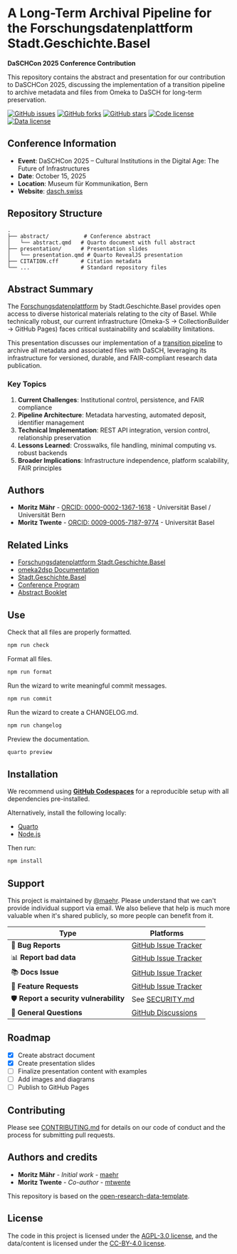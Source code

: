 # A Long-Term Archival Pipeline for the Forschungsdatenplattform Stadt.Geschichte.Basel

**DaSCHCon 2025 Conference Contribution**

This repository contains the abstract and presentation for our contribution to DaSCHCon 2025, discussing the implementation of a transition pipeline to archive metadata and files from Omeka to DaSCH for long-term preservation.

[![GitHub issues](https://img.shields.io/github/issues/maehr/daschcon2025-omeka2dsp.svg)](https://github.com/maehr/daschcon2025-omeka2dsp/issues)
[![GitHub forks](https://img.shields.io/github/forks/maehr/daschcon2025-omeka2dsp.svg)](https://github.com/maehr/daschcon2025-omeka2dsp/network)
[![GitHub stars](https://img.shields.io/github/stars/maehr/daschcon2025-omeka2dsp.svg)](https://github.com/maehr/daschcon2025-omeka2dsp/stargazers)
[![Code license](https://img.shields.io/github/license/maehr/daschcon2025-omeka2dsp.svg)](LICENSE-AGPL.md)
[![Data license](https://img.shields.io/badge/Data-CC_BY_4.0-green)](LICENSE-CCBY.md)

<!-- [![DOI](https://zenodo.org/badge/1070836085.svg)](https://zenodo.org/badge/latestdoi/ZENODO_RECORD) -->

## Conference Information

- **Event**: DaSCHCon 2025 – Cultural Institutions in the Digital Age: The Future of Infrastructures
- **Date**: October 15, 2025
- **Location**: Museum für Kommunikation, Bern
- **Website**: [dasch.swiss](https://www.dasch.swiss/post/daschcon-2025-cultural-institutions-in-the-digital-age-the-future-of-infrastructures/)

## Repository Structure

```
.
├── abstract/           # Conference abstract
│   └── abstract.qmd   # Quarto document with full abstract
├── presentation/      # Presentation slides
│   └── presentation.qmd # Quarto RevealJS presentation
├── CITATION.cff       # Citation metadata
└── ...                # Standard repository files
```

## Abstract Summary

The [Forschungsdatenplattform](https://forschung.stadtgeschichtebasel.ch) by Stadt.Geschichte.Basel provides open access to diverse historical materials relating to the city of Basel. While technically robust, our current infrastructure (Omeka-S → CollectionBuilder → GitHub Pages) faces critical sustainability and scalability limitations.

This presentation discusses our implementation of a [transition pipeline](https://dokumentation.stadtgeschichtebasel.ch/omeka2dsp) to archive all metadata and associated files with DaSCH, leveraging its infrastructure for versioned, durable, and FAIR-compliant research data publication.

### Key Topics

1. **Current Challenges**: Institutional control, persistence, and FAIR compliance
2. **Pipeline Architecture**: Metadata harvesting, automated deposit, identifier management
3. **Technical Implementation**: REST API integration, version control, relationship preservation
4. **Lessons Learned**: Crosswalks, file handling, minimal computing vs. robust backends
5. **Broader Implications**: Infrastructure independence, platform scalability, FAIR principles

## Authors

- **Moritz Mähr** - [ORCID: 0000-0002-1367-1618](https://orcid.org/0000-0002-1367-1618) - Universität Basel / Universität Bern
- **Moritz Twente** - [ORCID: 0009-0005-7187-9774](https://orcid.org/0009-0005-7187-9774) - Universität Basel

## Related Links

- [Forschungsdatenplattform Stadt.Geschichte.Basel](https://forschung.stadtgeschichtebasel.ch)
- [omeka2dsp Documentation](https://dokumentation.stadtgeschichtebasel.ch/omeka2dsp)
- [Stadt.Geschichte.Basel](https://stadtgeschichtebasel.ch)
- [Conference Program](https://ark.dasch.swiss/ark:/72163/1/0810/UEtpksyaRPeobZ_S41IhnA5.20250827T145742276838562Z)
- [Abstract Booklet](https://ark.dasch.swiss/ark:/72163/1/0810/YCULyZnMSImhHrRPqrMZwwh.20250827T145812592171563Z)

## Use

Check that all files are properly formatted.

```bash
npm run check
```

Format all files.

```bash
npm run format
```

Run the wizard to write meaningful commit messages.

```bash
npm run commit
```

Run the wizard to create a CHANGELOG.md.

```bash
npm run changelog
```

Preview the documentation.

```bash
quarto preview
```

## Installation

We recommend using **[GitHub Codespaces](https://github.com/features/codespaces)** for a reproducible setup with all dependencies pre-installed.

Alternatively, install the following locally:

- [Quarto](https://quarto.org/docs/get-started/)
- [Node.js](https://nodejs.org/)

Then run:

```bash
npm install
```

<!-- FIXME: Add DOI badge and link when Zenodo record is created

## Citation

These resources are openly available to everyone and can be used for any research or educational purpose. If you use these resources in your research, please cite as specified in `CITATION.cff`. The following citation formats are also available through _Zenodo_:

- [BibTeX](https://zenodo.org/record/ZENODO_RECORD/export/hx)
- [CSL](https://zenodo.org/record/ZENODO_RECORD/export/csl)
- [DataCite](https://zenodo.org/record/ZENODO_RECORD/export/dcite4)
- [Dublin Core](https://zenodo.org/record/ZENODO_RECORD/export/xd)
- [DCAT](https://zenodo.org/record/ZENODO_RECORD/export/dcat)
- [JSON](https://zenodo.org/record/ZENODO_RECORD/export/json)
- [JSON-LD](https://zenodo.org/record/ZENODO_RECORD/export/schemaorg_jsonld)
- [GeoJSON](https://zenodo.org/record/ZENODO_RECORD/export/geojson)
- [MARCXML](https://zenodo.org/record/ZENODO_RECORD/export/xm)

_Zenodo_ provides an [API (REST & OAI-PMH)](https://developers.zenodo.org/) to access the data. For example, the following command will return the metadata for the most recent version of the data

```bash
curl -i https://zenodo.org/api/records/ZENODO_RECORD
```
-->

## Support

This project is maintained by [@maehr](https://github.com/maehr). Please understand that we can't provide individual support via email. We also believe that help is much more valuable when it's shared publicly, so more people can benefit from it.

| Type                                   | Platforms                                                                         |
| -------------------------------------- | --------------------------------------------------------------------------------- |
| 🚨 **Bug Reports**                     | [GitHub Issue Tracker](https://github.com/maehr/daschcon2025-omeka2dsp/issues)    |
| 📊 **Report bad data**                 | [GitHub Issue Tracker](https://github.com/maehr/daschcon2025-omeka2dsp/issues)    |
| 📚 **Docs Issue**                      | [GitHub Issue Tracker](https://github.com/maehr/daschcon2025-omeka2dsp/issues)    |
| 🎁 **Feature Requests**                | [GitHub Issue Tracker](https://github.com/maehr/daschcon2025-omeka2dsp/issues)    |
| 🛡 **Report a security vulnerability** | See [SECURITY.md](SECURITY.md)                                                    |
| 💬 **General Questions**               | [GitHub Discussions](https://github.com/maehr/daschcon2025-omeka2dsp/discussions) |

## Roadmap

- [x] Create abstract document
- [x] Create presentation slides
- [ ] Finalize presentation content with examples
- [ ] Add images and diagrams
- [ ] Publish to GitHub Pages

## Contributing

Please see [CONTRIBUTING.md](CONTRIBUTING.md) for details on our code of conduct and the process for submitting pull requests.

## Authors and credits

- **Moritz Mähr** - _Initial work_ - [maehr](https://github.com/maehr)
- **Moritz Twente** - _Co-author_ - [mtwente](https://github.com/mtwente)

This repository is based on the [open-research-data-template](https://github.com/maehr/open-research-data-template).

## License

The code in this project is licensed under the [AGPL-3.0 license](LICENSE-AGPL.md), and the data/content is licensed under the [CC-BY-4.0 license](LICENSE-CCBY.md).
